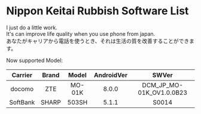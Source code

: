 # Nippon Keitai Rubbish Software List  

I just do a little work.  
It's can improve life quality when you use phone from japan.  
あなたがキャリアから電話を使うとき、それは生活の質を改善することができます。  
  
Now supported Model:  

| Carrier        | Brand   |  Model  | AndroidVer | SWVer |
| :--------:   | :-----:  | :----:  | :----: | :-----:|
| docomo     | ZTE | MO-01K | 8.0.0 | DCM_JP_MO-01K_OV1.0.0B23 |  
| SoftBank   |SHARP|503SH |5.1.1 |S0014 |
